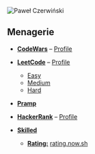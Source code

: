 ![Paweł Czerwiński](https://raw.githubusercontent.com/samsisle/menagerie/master/raw/pawel-czerwinski-pRSHSA2H_QU-unsplash.jpg)

## Menagerie

- **[CodeWars](https://github.com/samsisle/menagerie/tree/master/codewars)** – [Profile](https://www.codewars.com/users/samsisle)

- **[LeetCode](https://github.com/samsisle/menagerie/tree/master/leet_code)** – [Profile](https://leetcode.com/samsisle/)

  - [Easy](https://github.com/samsisle/menagerie/tree/master/leet_code/Easy)
  - [Medium](https://github.com/samsisle/menagerie/tree/master/leet_code/Medium)
  - [Hard](https://github.com/samsisle/menagerie/tree/master/leet_code/Hard)

- **[Pramp](https://github.com/samsisle/menagerie/tree/master/pramp)**

- **[HackerRank](https://www.hackerrank.com/dashboard)** – [Profile](https://www.hackerrank.com/samsisle?hr_r=1)

- **[Skilled](https://github.com/samsisle/menagerie/tree/master/skilled/rating)**
  - **[Rating:](https://github.com/samsisle/menagerie/tree/master/skilled/rating)** [rating.now.sh](https://rating.now.sh/)
